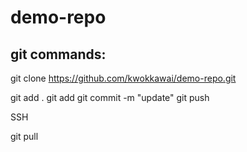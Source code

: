 # demo-repo

## git commands:

git clone https://github.com/kwokkawai/demo-repo.git

git add .
git add <filename>
git commit -m "update"
git push 

SSH

git pull 
